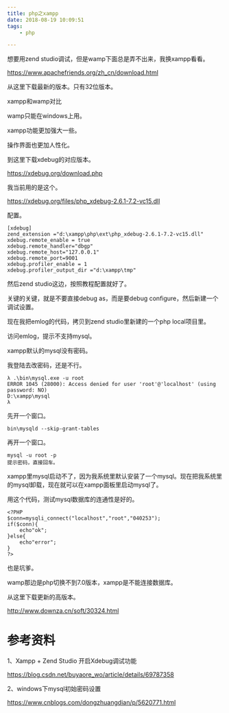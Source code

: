 ```yaml
---
title: php之xampp
date: 2018-08-19 10:09:51
tags:
	- php

---
```




想要用zend studio调试，但是wamp下面总是弄不出来，我换xampp看看。

https://www.apachefriends.org/zh_cn/download.html

从这里下载最新的版本。只有32位版本。



xampp和wamp对比

wamp只能在windows上用。

xampp功能更加强大一些。

操作界面也更加人性化。



到这里下载xdebug的对应版本。

https://xdebug.org/download.php

我当前用的是这个。

https://xdebug.org/files/php_xdebug-2.6.1-7.2-vc15.dll



配置。

```
[xdebug]
zend_extension ="d:\xampp\php\ext\php_xdebug-2.6.1-7.2-vc15.dll"
xdebug.remote_enable = true
xdebug.remote_handler="dbgp"
xdebug.remote_host="127.0.0.1"
xdebug.remote_port=9001
xdebug.profiler_enable = 1
xdebug.profiler_output_dir ="d:\xampp\tmp"
```

然后zend studio这边，按照教程配置就好了。

关键的关键，就是不要直接debug as，而是要debug configure，然后新建一个调试设置。



现在我把emlog的代码，拷贝到zend studio里新建的一个php local项目里。

访问emlog，提示不支持mysql。

xampp默认的mysql没有密码。

我登陆去改密码，还是不行。

```
λ .\bin\mysql.exe -u root
ERROR 1045 (28000): Access denied for user 'root'@'localhost' (using password: NO)
D:\xampp\mysql
λ
```



先开一个窗口。

```
bin\mysqld --skip-grant-tables
```

再开一个窗口。

```
mysql -u root -p
提示密码，直接回车。

```



xampp里mysql启动不了，因为我系统里默认安装了一个mysql。现在把我系统里的mysql卸载，现在就可以在xampp面板里启动mysql了。



用这个代码，测试mysql数据库的连通性是好的。

```
<?PHP
$conn=mysqli_connect("localhost","root","040253");
if($conn){
    echo"ok";
}else{
    echo"error";
}
?>
```

也是坑爹。

wamp那边是php切换不到7.0版本，xampp是不能连接数据库。

从这里下载更新的高版本。

http://www.downza.cn/soft/30324.html

# 参考资料

1、Xampp + Zend Studio 开启Xdebug调试功能

https://blog.csdn.net/buyaore_wo/article/details/69787358

2、windows下mysql初始密码设置

https://www.cnblogs.com/dongzhuangdian/p/5620771.html


